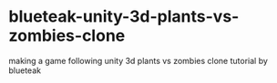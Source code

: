 # blueteak-unity-3d-plants-vs-zombies-clone
making a game following unity 3d plants vs zombies clone tutorial by blueteak
